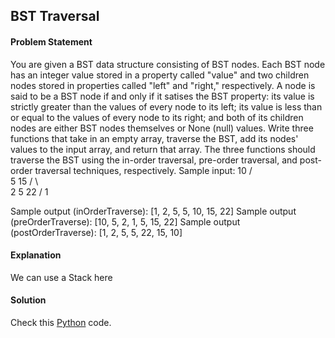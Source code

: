 ## BST Traversal

#### Problem Statement


You are given a BST data structure consisting of BST nodes. Each BST node has an integer value stored in a property called "value" and two children nodes stored
in properties called "left" and "right," respectively. A node is said to be a BST node if and only if it satises the BST property: its value is strictly greater than the
values of every node to its left; its value is less than or equal to the values of every node to its right; and both of its children nodes are either BST nodes
themselves or None (null) values. Write three functions that take in an empty array, traverse the BST, add its nodes' values to the input array, and return that
array. The three functions should traverse the BST using the in-order traversal, pre-order traversal, and post-order traversal techniques, respectively.
Sample input:
         10
        /  \
       5   15
      / \    \
     2   5    22
    /
   1

Sample output (inOrderTraverse): [1, 2, 5, 5, 10, 15, 22]
Sample output (preOrderTraverse): [10, 5, 2, 1, 5, 15, 22]
Sample output (postOrderTraverse): [1, 2, 5, 5, 22, 15, 10]



#### Explanation

We can use a Stack here


#### Solution

Check this [Python](../python/BST_Traversal.py) code.

